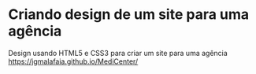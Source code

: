 # Criando design de um site para uma agência 

Design usando HTML5 e CSS3 para criar um site para uma agência
https://jgmalafaia.github.io/MediCenter/
